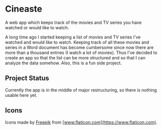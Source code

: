 # Cineaste

A web app which keeps track of the movies and TV series you have watched or would like to watch.

A long time ago I started keeping a list of movies and TV series I've watched and would like to watch. Keeping track
of all these movies and series in a Word document has become cumbersome since now there are more than a thousand entries
(I watch a lot of movies). Thus I've decided to create an app so that the list can be more structured and so that I can
analyze the data somehow. Also, this is a fun side project.

## Project Status

Currently the app is in the middle of major restructuring, so there is nothing usable here yet.

## Icons

Icons made by [Freepik](https://www.freepik.com) from [www.flaticon.com](https://www.flaticon.com).
